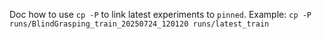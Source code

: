 Doc how to use `cp -P` to link latest experiments to `pinned`. Example: `cp -P runs/BlindGrasping_train_20250724_120120 runs/latest_train`
